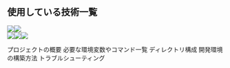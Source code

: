 <h2>使用している技術一覧</h2>
<img src="https://img.shields.io/badge/-Ejs-B4CA65.svg?logo=ejs&style=for-the-badge&logoColor=white"><img src="https://img.shields.io/badge/-Node.js-339933.svg?logo=node.js&style=for-the-badge&logoColor=white">

<div style="display: flex; align-items: center;">
  <img src="https://img.shields.io/badge/-Node.js-339933.svg?logo=node.js&style=for-the-badge&logoColor=white">
  <img src="https://img.shields.io/badge/-React-61DAFB.svg?logo=react&style=for-the-badge&logoColor=white">
  <img src="https://img.shields.io/badge/-Next.js-000000.svg?logo=next.js&style=for-the-badge&logoColor=white">
</div>

プロジェクトの概要
必要な環境変数やコマンド一覧
ディレクトリ構成
開発環境の構築方法
トラブルシューティング
